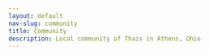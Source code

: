 ```yaml
---
layout: default
nav-slug: community
title: Community
description: Local community of Thais in Athens, Ohio
---
```

